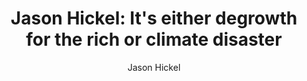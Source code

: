 ---
title: "Jason Hickel: It's either degrowth for the rich or climate disaster"
tags:
    - 'Degrowth'
    - 'Economics'
    - 'Climate Change'
    - 'Policy'
    - 'Podcast'
posse: "This podcast with Jason Hickel really helped to build an understanding of degrowth and how it differs from austerity and green growth. Lots of other nuggets of information about social indicators and GDP and how equality is a core principle of degrowth. Inspiring stuff!"
author: 'Jason Hickel'
bookmark: 'https://podcast.dissenspodcast.de/172-degrowth'
notes: false
---